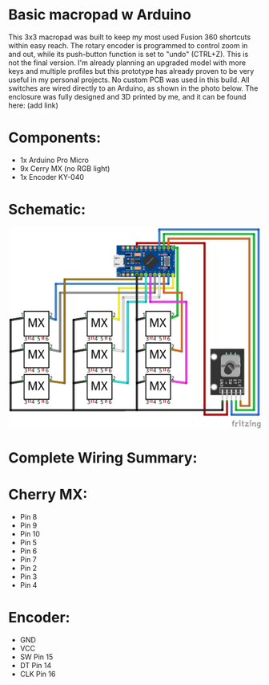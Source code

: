 # Basic macropad w Arduino
This 3x3 macropad was built to keep my most used Fusion 360 shortcuts within easy reach. The rotary encoder is programmed to control zoom in and out, while its push-button function is set to "undo" (CTRL+Z).
This is not the final version. I'm already planning an upgraded model with more keys and multiple profiles but this prototype has already proven to be very useful in my personal projects.
No custom PCB was used in this build. All switches are wired directly to an Arduino, as shown in the photo below. The enclosure was fully designed and 3D printed by me, and it can be found here: (add link)

# Components:
- 1x Arduino Pro Micro
- 9x Cerry MX (no RGB light)
- 1x Encoder KY-040

# Schematic:
![Schema del Macropad](Schematic.jpg)

# Complete Wiring Summary:

# Cherry MX:
- Pin 8
- Pin 9
- Pin 10
- Pin 5
- Pin 6
- Pin 7
- Pin 2
- Pin 3
- Pin 4

# Encoder:
- GND
- VCC
- SW Pin 15
- DT Pin 14
- CLK Pin 16

